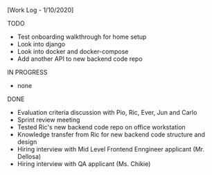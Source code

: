 [Work Log - 1/10/2020]

TODO
- Test onboarding walkthrough for home setup
- Look into django
- Look into docker and docker-compose
- Add another API to new backend code repo

IN PROGRESS
- none

DONE
- Evaluation criteria discussion with Pio, Ric, Ever, Jun and Carlo
- Sprint review meeting
- Tested Ric's new backend code repo on office workstation
- Knowledge transfer from Ric for new backend code structure and design
- Hiring interview with Mid Level Frontend Enngineer applicant (Mr.  Dellosa)
- Hiring interview with QA applicant (Ms.  Chikie)
